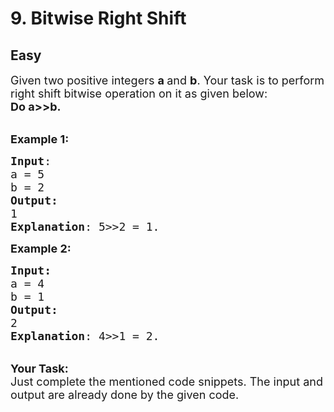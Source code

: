# 9. Bitwise Right Shift
## Easy
<div class="problem-statement">
                <p></p><p><span style="font-size:18px">Given two positive integers <strong>a </strong>and <strong>b</strong>. Your task is to perform right shift bitwise operation&nbsp;on it as given below:<br>
<strong>Do&nbsp;</strong><strong>a&gt;&gt;b.</strong></span><br>
&nbsp;</p>

<p><span style="font-size:18px"><strong>Example 1:</strong></span></p>

<pre><span style="font-size:18px"><strong>Input</strong>:
a = 5
b = 2
<strong>Output:</strong> 
1 
<strong>Explanation</strong>: 5&gt;&gt;2 = 1.
</span></pre>

<p><span style="font-size:18px"><strong>Example 2:</strong></span></p>

<pre><span style="font-size:18px"><strong>Input:</strong>
a = 4 
b = 1
<strong>Output:</strong> 
2
<strong>Explanation</strong>: 4&gt;&gt;1 = 2.</span></pre>

<p><br>
<span style="font-size:18px"><strong>Your Task:&nbsp; </strong><br>
Just complete the mentioned code snippets. The input and output are already done by the given code.</span></p>
 <p></p>
            </div>